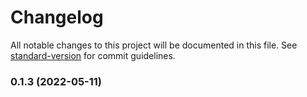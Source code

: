 # Changelog

All notable changes to this project will be documented in this file. See [standard-version](https://github.com/conventional-changelog/standard-version) for commit guidelines.

### 0.1.3 (2022-05-11)
